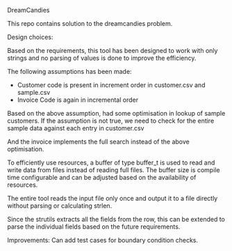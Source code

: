 DreamCandies

This repo contains solution to the dreamcandies problem.

Design choices:

Based on the requirements, this tool has been designed to work with only strings
and no parsing of values is done to improve the efficiency.


The following assumptions has been made:
* Customer code is present in increment order in customer.csv and sample.csv
* Invoice Code is again in incremental order

Based on the above assumption, had some optimisation in lookup of sample customers.
If the assumption is not true, we need to check for the entire sample data against each entry in customer.csv

And the invoice implements the full search instead of the above optimisation.

To efficiently use resources, a buffer of type buffer_t is used to read and write data from files
instead of reading full files.
The buffer size is compile time configurable and can be adjusted based on the availability of resources.

The entire tool reads the input file only once and output it to a file directly without parsing or calculating strlen.

Since the strutils extracts all the fields from the row, this can be extended to parse the individual fields
based on the future requirements.


Improvements:
Can add test cases for boundary condition checks.

